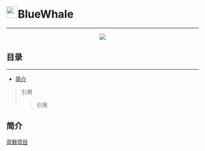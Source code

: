# <img src="https://avatars3.githubusercontent.com/u/48373321?s=400&u=3ec43382365ba505671dc3b76786d6c1cc0431be&v=4" width="30" height="30" />BlueWhale

---
<!-- 小蓝鲸图标 -->
<div align="center">  
 <img src="https://github.com/tbwhale/blue_whale/blob/master/src/main/resources/static/img/blueWhaleLogo1.1.jpg?raw=true"  />
 </br>
</div>

## 目录


***

* [简介](#简介)


>引用
>>引用

## 简介

[蓝鲸项目](https://github.com/tbwhale/blue_whale)